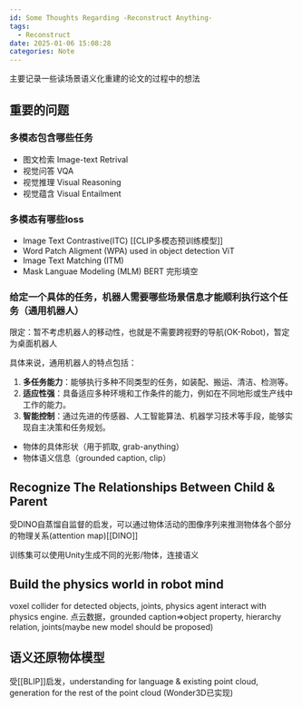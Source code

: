 ```yaml
---
id: Some Thoughts Regarding -Reconstruct Anything-
tags:
  - Reconstruct
date: 2025-01-06 15:08:28
categories: Note
---
```

主要记录一些读场景语义化重建的论文的过程中的想法
## 重要的问题

### 多模态包含哪些任务
- 图文检索 Image-text Retrival
- 视觉问答 VQA
- 视觉推理 Visual Reasoning
- 视觉蕴含 Visual Entailment

### 多模态有哪些loss
- Image Text Contrastive(ITC) [[CLIP多模态预训练模型]]
- Word Patch Aligment (WPA) used in object detection ViT
- Image Text Matching (ITM) 
- Mask Languae Modeling (MLM) BERT 完形填空

### 给定一个具体的任务，机器人需要哪些场景信息才能顺利执行这个任务（通用机器人）
限定：暂不考虑机器人的移动性，也就是不需要跨视野的导航(OK-Robot)，暂定为桌面机器人

具体来说，通用机器人的特点包括：

1. **多任务能力**：能够执行多种不同类型的任务，如装配、搬运、清洁、检测等。
2. **适应性强**：具备适应多种环境和工作条件的能力，例如在不同地形或生产线中工作的能力。
3. **智能控制**：通过先进的传感器、人工智能算法、机器学习技术等手段，能够实现自主决策和任务规划。

- 物体的具体形状（用于抓取, grab-anything）
- 物体语义信息（grounded caption, clip）
## Recognize The Relationships Between Child & Parent 

受DINO自蒸馏自监督的启发，可以通过物体活动的图像序列来推测物体各个部分的物理关系(attention map)[[DINO]]

训练集可以使用Unity生成不同的光影/物体，连接语义

## Build the physics world in robot mind
voxel collider for detected objects, joints, physics agent interact with physics engine.
点云数据，grounded caption=>object property, hierarchy relation, joints(maybe new model should be proposed)

## 语义还原物体模型
受[[BLIP]]启发，understanding for language & existing point cloud, generation for the rest of the point cloud (Wonder3D已实现)


